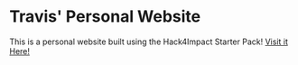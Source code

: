 # Travis' Personal Website

This is a personal website built using the Hack4Impact Starter Pack!
[Visit it Here!](https//tbiehle.github.io)